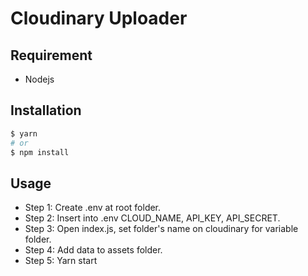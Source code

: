 # Cloudinary Uploader

## Requirement
* Nodejs

## Installation
```bash
$ yarn
# or
$ npm install
```

## Usage
* Step 1: Create .env at root folder.
* Step 2: Insert into .env CLOUD_NAME, API_KEY, API_SECRET.
* Step 3: Open index.js, set folder's name on cloudinary for variable folder.
* Step 4: Add data to assets folder.
* Step 5: Yarn start